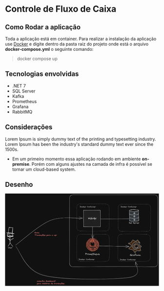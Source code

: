 # Controle de Fluxo de Caixa

## Como Rodar a aplicação

Toda a aplicação está em container. Para realizar a instalação da aplicação use [Docker](https://www.docker.com/) e digite dentro da pasta raiz do projeto onde está o arquivo **docker-compose.yml** o seguinte comando:

> docker compose up

## Tecnologias envolvidas

- .NET 7
- SQL Server
- Kafka
- Prometheus
- Grafana
- RabbitMQ

## Considerações

Lorem Ipsum is simply dummy text of the printing and typesetting industry. Lorem Ipsum has been the industry's standard dummy text ever since the 1500s.

- Em um primeiro momento essa aplicação rodando em ambiente **on-premise**. Porém com alguns ajustes na camada de infra é possível se tornar um cloud-based system.

## Desenho

![BigPicture](./docs/imgs/big-picture.png)
